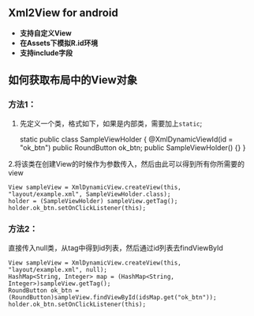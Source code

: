 ## Xml2View for android

* **支持自定义View**
* **在Assets下模拟R.id环境**
* **支持include字段**

## 如何获取布局中的View对象

###  方法1：
1. 先定义一个类，格式如下，如果是内部类，需要加上`static`;

	static public class SampleViewHolder {
		@XmlDynamicViewId(id = "ok_btn")
		public RoundButton ok_btn;
	        public SampleViewHolder() {}
	}

2.将该类在创建View的时候作为参数传入，然后由此可以得到所有你所需要的view

	View sampleView = XmlDynamicView.createView(this, "layout/example.xml", SampleViewHolder.class);
	holder = (SampleViewHolder) sampleView.getTag();
	holder.ok_btn.setOnClickListener(this);
	
###  方法2：
直接传入null类，从tag中得到id列表，然后通过id列表去findViewById

	View sampleView = XmlDynamicView.createView(this, "layout/example.xml", null);
	HashMap<String, Integer> map = (HashMap<String, Integer>)sampleView.getTag();
	RoundButton ok_btn = (RoundButton)sampleView.findViewById(idsMap.get("ok_btn"));
	holder.ok_btn.setOnClickListener(this);
